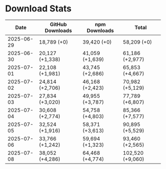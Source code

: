 # Download Stats

| Date       | GitHub Downloads | npm Downloads   | Total            |
| ---------- | ---------------- | --------------- | ---------------- |
| 2025-06-29 | 18,789 (+0)      | 39,420 (+0)     | 58,209 (+0)      |
| 2025-06-30 | 20,127 (+1,338)  | 41,059 (+1,639) | 61,186 (+2,977)  |
| 2025-07-01 | 22,108 (+1,981)  | 43,745 (+2,686) | 65,853 (+4,667)  |
| 2025-07-02 | 24,814 (+2,706)  | 46,168 (+2,423) | 70,982 (+5,129)  |
| 2025-07-03 | 27,834 (+3,020)  | 49,955 (+3,787) | 77,789 (+6,807)  |
| 2025-07-04 | 30,608 (+2,774)  | 54,758 (+4,803) | 85,366 (+7,577)  |
| 2025-07-05 | 32,524 (+1,916)  | 58,371 (+3,613) | 90,895 (+5,529)  |
| 2025-07-06 | 33,766 (+1,242)  | 59,694 (+1,323) | 93,460 (+2,565)  |
| 2025-07-08 | 38,052 (+4,286)  | 64,468 (+4,774) | 102,520 (+9,060) |
